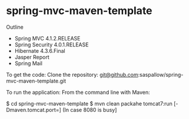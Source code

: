 # spring-mvc-maven-template
Outline
- Spring MVC 4.1.2.RELEASE
- Spring Security 4.0.1.RELEASE
- Hibernate 4.3.6.Final
- Jasper Report
- Spring Mail

To get the code:
Clone the repository:
git@github.com:saspallow/spring-mvc-maven-template.git

To run the application:
From the command line with Maven:

$ cd spring-mvc-maven-template
$ mvn clean packahe tomcat7:run [-Dmaven.tomcat.port=<port no.>] (In case 8080 is busy] 
